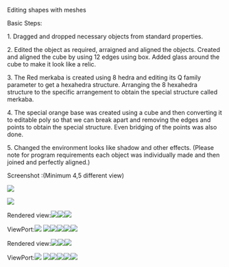 Editing shapes with meshes

Basic Steps:

1\. Dragged and dropped necessary objects from standard properties.

2\. Edited the object as required, arraigned and aligned the objects. Created and aligned the cube by using 12 edges using box. Added glass around the cube to make it look like a relic.

3\. The Red merkaba is created using 8 hedra and editing its Q family parameter to get a hexahedra structure. Arranging the 8 hexahedra structure to the specific arrangement  to obtain the special structure called merkaba.

4\. The special orange base was created using a cube and then converting it to editable poly so that we can break apart and removing the edges and points to obtain the special structure. Even bridging of the points was also done. 

5\. Changed the environment looks like shadow and other effects. (Please note for program requirements each object was individually made and then joined and perfectly aligned.)

Screenshot :(Minimum 4,5 different view)

![](Aspose.Words.d04963d5-9808-4d93-a715-17a03d4500ae.001.png)



![](Aspose.Words.d04963d5-9808-4d93-a715-17a03d4500ae.002.png)








Rendered view:![](Aspose.Words.d04963d5-9808-4d93-a715-17a03d4500ae.003.png)![](Aspose.Words.d04963d5-9808-4d93-a715-17a03d4500ae.004.png)![](Aspose.Words.d04963d5-9808-4d93-a715-17a03d4500ae.005.png)

ViewPort:![](Aspose.Words.d04963d5-9808-4d93-a715-17a03d4500ae.006.png) ![](Aspose.Words.d04963d5-9808-4d93-a715-17a03d4500ae.007.png)![](Aspose.Words.d04963d5-9808-4d93-a715-17a03d4500ae.008.png)![](Aspose.Words.d04963d5-9808-4d93-a715-17a03d4500ae.009.png)![](Aspose.Words.d04963d5-9808-4d93-a715-17a03d4500ae.010.png)![](Aspose.Words.d04963d5-9808-4d93-a715-17a03d4500ae.011.png)






Rendered view:![](Aspose.Words.d04963d5-9808-4d93-a715-17a03d4500ae.003.png)![](Aspose.Words.d04963d5-9808-4d93-a715-17a03d4500ae.004.png)![](Aspose.Words.d04963d5-9808-4d93-a715-17a03d4500ae.005.png)

ViewPort:![](Aspose.Words.d04963d5-9808-4d93-a715-17a03d4500ae.006.png) ![](Aspose.Words.d04963d5-9808-4d93-a715-17a03d4500ae.007.png)![](Aspose.Words.d04963d5-9808-4d93-a715-17a03d4500ae.008.png)![](Aspose.Words.d04963d5-9808-4d93-a715-17a03d4500ae.009.png)![](Aspose.Words.d04963d5-9808-4d93-a715-17a03d4500ae.010.png)![](Aspose.Words.d04963d5-9808-4d93-a715-17a03d4500ae.011.png)
